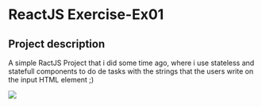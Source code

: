 # ReactJS Exercise-Ex01

## Project description
<p align="left">A simple RactJS Project that i did some time ago, where i use stateless and statefull components to do de tasks with the strings that the users write on the input HTML element ;)</p> 



<img src="https://media.giphy.com/media/azc4yG7YW0yWmjLwT3/giphy.gif" />
